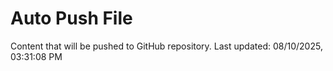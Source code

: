 # Auto Push File

Content that will be pushed to GitHub repository.
Last updated: 08/10/2025, 03:31:08 PM